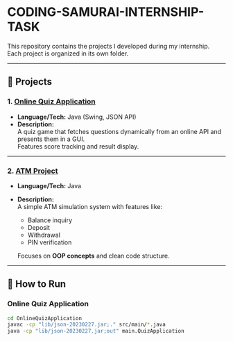 # CODING-SAMURAI-INTERNSHIP-TASK

This repository contains the projects I developed during my internship.  
Each project is organized in its own folder.

---

## 📂 Projects

### 1. [Online Quiz Application](./OnlineQuizApplication)
- **Language/Tech:** Java (Swing, JSON API)
- **Description:**  
  A quiz game that fetches questions dynamically from an online API and presents them in a GUI.  
  Features score tracking and result display.

---

### 2. [ATM Project](./ATM)
- **Language/Tech:** Java  
- **Description:**  
  A simple ATM simulation system with features like:
  - Balance inquiry  
  - Deposit  
  - Withdrawal  
  - PIN verification  

  Focuses on **OOP concepts** and clean code structure.

---

## 🚀 How to Run

### Online Quiz Application
```bash
cd OnlineQuizApplication
javac -cp "lib/json-20230227.jar;." src/main/*.java
java -cp "lib/json-20230227.jar;out" main.QuizApplication
